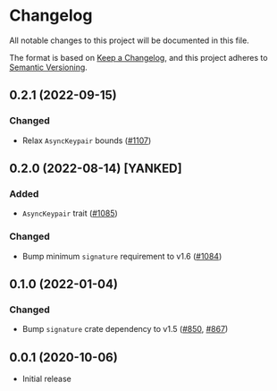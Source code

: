 # Changelog
All notable changes to this project will be documented in this file.

The format is based on [Keep a Changelog](https://keepachangelog.com/en/1.0.0/),
and this project adheres to [Semantic Versioning](https://semver.org/spec/v2.0.0.html).

## 0.2.1 (2022-09-15)
### Changed
- Relax `AsyncKeypair` bounds ([#1107])

[#1107]: https://github.com/RustCrypto/traits/pull/1107

## 0.2.0 (2022-08-14) [YANKED]
### Added
- `AsyncKeypair` trait ([#1085])

### Changed
- Bump minimum `signature` requirement to v1.6 ([#1084])

[#1084]: https://github.com/RustCrypto/traits/pull/1084
[#1085]: https://github.com/RustCrypto/traits/pull/1085

## 0.1.0 (2022-01-04)
### Changed
- Bump `signature` crate dependency to v1.5 ([#850], [#867])

[#850]: https://github.com/RustCrypto/traits/pull/850
[#867]: https://github.com/RustCrypto/traits/pull/867

## 0.0.1 (2020-10-06)
- Initial release
